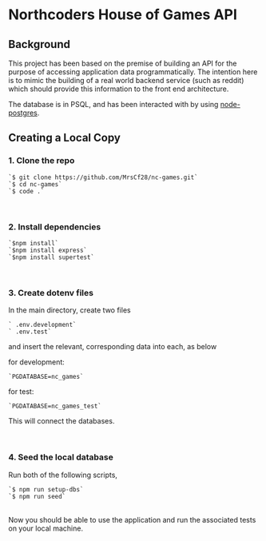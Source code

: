 # Northcoders House of Games API

## Background

This project has been based on the premise of building an API for the purpose of accessing application data programmatically. The intention here is to mimic the building of a real world backend service (such as reddit) which should provide this information to the front end architecture.

The database is in PSQL, and has been interacted with by using [node-postgres](https://node-postgres.com/).

## Creating a Local Copy

### 1. Clone the repo

    `$ git clone https://github.com/MrsCf28/nc-games.git`
    `$ cd nc-games`
    `$ code .`

<br />

### 2. Install dependencies

    `$npm install`
    `$npm install express`
    `$npm install supertest`

<br />

### 3. Create dotenv files

In the main directory, create two files

    ` .env.development`
    ` .env.test`

and insert the relevant, corresponding data into each, as below

for development:

    `PGDATABASE=nc_games`

for test:

    `PGDATABASE=nc_games_test`

This will connect the databases.

<br />

### 4. Seed the local database

Run both of the following scripts,

    `$ npm run setup-dbs`
    `$ npm run seed`

<br />
Now you should be able to use the application and run the associated tests on your local machine.






